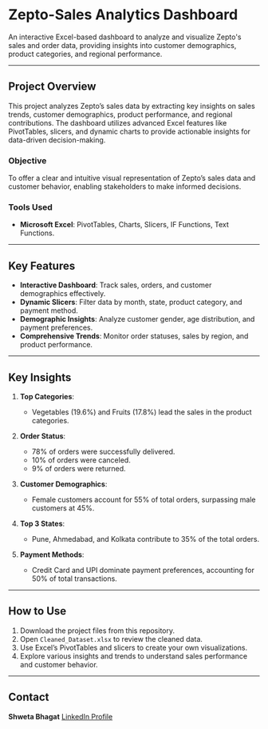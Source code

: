 # Zepto-Sales Analytics Dashboard

An interactive Excel-based dashboard to analyze and visualize Zepto's sales and order data, providing insights into customer demographics, product categories, and regional performance.

---

## Project Overview

This project analyzes Zepto’s sales data by extracting key insights on sales trends, customer demographics, product performance, and regional contributions. The dashboard utilizes advanced Excel features like PivotTables, slicers, and dynamic charts to provide actionable insights for data-driven decision-making.

### Objective
To offer a clear and intuitive visual representation of Zepto’s sales data and customer behavior, enabling stakeholders to make informed decisions.

### Tools Used
- **Microsoft Excel**: PivotTables, Charts, Slicers, IF Functions, Text Functions.

---

## Key Features

- **Interactive Dashboard**: Track sales, orders, and customer demographics effectively.
- **Dynamic Slicers**: Filter data by month, state, product category, and payment method.
- **Demographic Insights**: Analyze customer gender, age distribution, and payment preferences.
- **Comprehensive Trends**: Monitor order statuses, sales by region, and product performance.

---

## Key Insights

1. **Top Categories**:  
   - Vegetables (19.6%) and Fruits (17.8%) lead the sales in the product categories.
   
2. **Order Status**:  
   - 78% of orders were successfully delivered.  
   - 10% of orders were canceled.  
   - 9% of orders were returned.

3. **Customer Demographics**:  
   - Female customers account for 55% of total orders, surpassing male customers at 45%.

4. **Top 3 States**:  
   - Pune, Ahmedabad, and Kolkata contribute to 35% of the total orders.

5. **Payment Methods**:  
   - Credit Card and UPI dominate payment preferences, accounting for 50% of total transactions.

---

## How to Use

1. Download the project files from this repository.
2. Open `Cleaned_Dataset.xlsx` to review the cleaned data.
3. Use Excel’s PivotTables and slicers to create your own visualizations.
4. Explore various insights and trends to understand sales performance and customer behavior.

---

## Contact

**Shweta Bhagat** 
[LinkedIn Profile](https://www.linkedin.com/in/shweta-bhagat-869960214/)